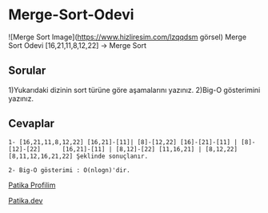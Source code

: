 # Merge-Sort-Odevi


![Merge Sort Image](https://www.hizliresim.com/lzqqdsm görsel)
Merge Sort Odevi
[16,21,11,8,12,22] -> Merge Sort
## Sorular

1)Yukarıdaki dizinin sort türüne göre aşamalarını yazınız.
2)Big-O gösterimini yazınız.

## Cevaplar
`1-
 [16,21,11,8,12,22]
[16,21]-[11]| [8]-[12,22]
[16]-[21]-[11] | [8]-[12]-[22]     
[16,21]-[11] | [8,12]-[22]
[11,16,21] | [8,12,22]
[8,11,12,16,21,22] Şeklinde sonuçlanır.`

 `2- Big-O gösterimi : O(nlogn)'dir.`

[Patika Profilim](https://app.patika.dev/apak)

[Patika.dev](https://app.patika.dev/paths)
